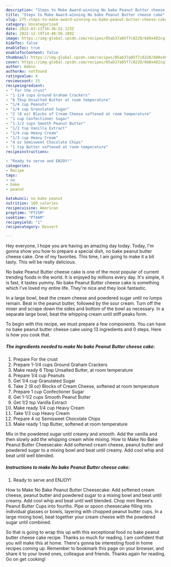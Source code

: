 ```yaml
---
description: "Steps to Make Award-winning No bake Peanut Butter cheese cake"
title: "Steps to Make Award-winning No bake Peanut Butter cheese cake"
slug: 275-steps-to-make-award-winning-no-bake-peanut-butter-cheese-cake
category: Uncategorized
date: 2022-03-11T16:36:52.123Z
date: 2022-12-19T14:48:50.189Z
image: https://img-global.cpcdn.com/recipes/05ab37a05f7c8228/680x482cq70/no-bake-peanut-butter-cheese-cake-recipe-main-photo.jpg
hideToc: false
enableToc: true
enableTocContent: false
thumbnail: https://img-global.cpcdn.com/recipes/05ab37a05f7c8228/680x482cq70/no-bake-peanut-butter-cheese-cake-recipe-main-photo.jpg
cover: https://img-global.cpcdn.com/recipes/05ab37a05f7c8228/680x482cq70/no-bake-peanut-butter-cheese-cake-recipe-main-photo.jpg
author: Admin
authorAv: notfound
ratingvalue: 4
reviewcount: 15
recipeingredient:
- " For the crust"
- "1-1/4 cups Ground Graham Crackers"
- "6 Tbsp Unsalted Butter at room temperature"
- "1/4 cup Peanuts"
- "1/4 cup Granulated Sugar"
- "2 (8 oz) Blocks of Cream Cheese softened at room temperature"
- "1 cup Confectioner Sugar"
- "1-1/2 cups Smooth Peanut Butter"
- "1/2 tsp Vanilla Extract"
- "1/4 cup Heavy Cream"
- "1/3 cup Heavy Cream"
- "4 oz Semisweet Chocolate Chips"
- "1 tsp Butter softened at room temperature"
recipeinstructions:

- "Ready to serve and ENJOY!"
categories:
- Recipe
tags:
- no
- bake
- peanut

katakunci: no bake peanut 
nutrition: 169 calories
recipecuisine: American
preptime: "PT25M"
cooktime: "PT46M"
recipeyield: "1"
recipecategory: Dessert

---
```



Hey everyone, I hope you are having an amazing day today. Today, I'm gonna show you how to prepare a special dish, no bake peanut butter cheese cake. One of my favorites. This time, I am going to make it a bit tasty. This will be really delicious.

No bake Peanut Butter cheese cake is one of the most popular of current trending foods in the world. It is enjoyed by millions every day. It's simple, it is fast, it tastes yummy. No bake Peanut Butter cheese cake is something which I've loved my entire life. They're nice and they look fantastic.

In a large bowl, beat the cream cheese and powdered sugar until no lumps remain. Beat in the peanut butter, followed by the sour cream. Turn off the mixer and scrape down the sides and bottom of the bowl as necessary. In a separate large bowl, beat the whipping cream until stiff peaks form.


To begin with this recipe, we must prepare a few components. You can have no bake peanut butter cheese cake using 13 ingredients and 0 steps. Here is how you cook that.

<!--inarticleads1-->

##### The ingredients needed to make No bake Peanut Butter cheese cake:

1. Prepare  For the crust
1. Prepare 1-1/4 cups Ground Graham Crackers
1. Make ready 6 Tbsp Unsalted Butter, at room temperature
1. Prepare 1/4 cup Peanuts
1. Get 1/4 cup Granulated Sugar
1. Take 2 (8 oz) Blocks of Cream Cheese, softened at room temperature
1. Prepare 1 cup Confectioner Sugar
1. Get 1-1/2 cups Smooth Peanut Butter
1. Get 1/2 tsp Vanilla Extract
1. Make ready 1/4 cup Heavy Cream
1. Take 1/3 cup Heavy Cream
1. Prepare 4 oz Semisweet Chocolate Chips
1. Make ready 1 tsp Butter, softened at room temperature


Mix in the powdered sugar until creamy and smooth. Add the vanilla and then slowly add the whipping cream while mixing. How to Make No Bake Peanut Butter Cheesecake: Add softened cream cheese, peanut butter and powdered sugar to a mixing bowl and beat until creamy. Add cool whip and beat until well blended. 

<!--inarticleads2-->

##### Instructions to make No bake Peanut Butter cheese cake:


1. Ready to serve and ENJOY!

How to Make No Bake Peanut Butter Cheesecake: Add softened cream cheese, peanut butter and powdered sugar to a mixing bowl and beat until creamy. Add cool whip and beat until well blended. Chop mini Reese&#39;s Peanut Butter Cups into fourths. Pipe or spoon cheesecake filling into individual glasses or bowls, layering with chopped peanut butter cups. In a large mixing bowl, beat together your cream cheese with the powdered sugar until combined. 

So that is going to wrap this up with this exceptional food no bake peanut butter cheese cake recipe. Thanks so much for reading. I am confident that you will make this at home. There's gonna be interesting food in home recipes coming up. Remember to bookmark this page on your browser, and share it to your loved ones, colleague and friends. Thanks again for reading. Go on get cooking!
